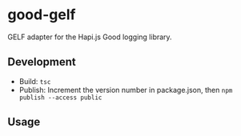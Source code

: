 # good-gelf
GELF adapter for the Hapi.js Good logging library.

## Development

* Build: `tsc`
* Publish: Increment the version number in package.json, then `npm publish --access public`

## Usage

```


```